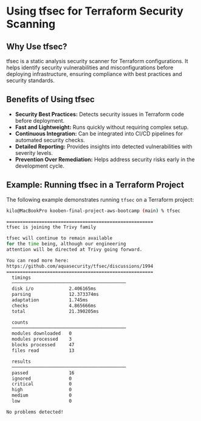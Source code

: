 # **Using tfsec for Terraform Security Scanning**

## **Why Use tfsec?**
tfsec is a static analysis security scanner for Terraform configurations. It helps identify security vulnerabilities and misconfigurations before deploying infrastructure, ensuring compliance with best practices and security standards.

## **Benefits of Using tfsec**
- **Security Best Practices:** Detects security issues in Terraform code before deployment.
- **Fast and Lightweight:** Runs quickly without requiring complex setup.
- **Continuous Integration:** Can be integrated into CI/CD pipelines for automated security checks.
- **Detailed Reporting:** Provides insights into detected vulnerabilities with severity levels.
- **Prevention Over Remediation:** Helps address security risks early in the development cycle.

## **Example: Running tfsec in a Terraform Project**
The following example demonstrates running `tfsec` on a Terraform project:

```sh
kilo@MacBookPro kooben-final-project-aws-bootcamp (main) % tfsec

======================================================
tfsec is joining the Trivy family

tfsec will continue to remain available
for the time being, although our engineering
attention will be directed at Trivy going forward.

You can read more here:
https://github.com/aquasecurity/tfsec/discussions/1994
======================================================
  timings
  ──────────────────────────────────────────
  disk i/o             2.406165ms
  parsing              12.373374ms
  adaptation           1.745ms
  checks               4.865666ms
  total                21.390205ms

  counts
  ──────────────────────────────────────────
  modules downloaded   0
  modules processed    3
  blocks processed     47
  files read           13

  results
  ──────────────────────────────────────────
  passed               16
  ignored              0
  critical             0
  high                 0
  medium               0
  low                  0

No problems detected!
```
